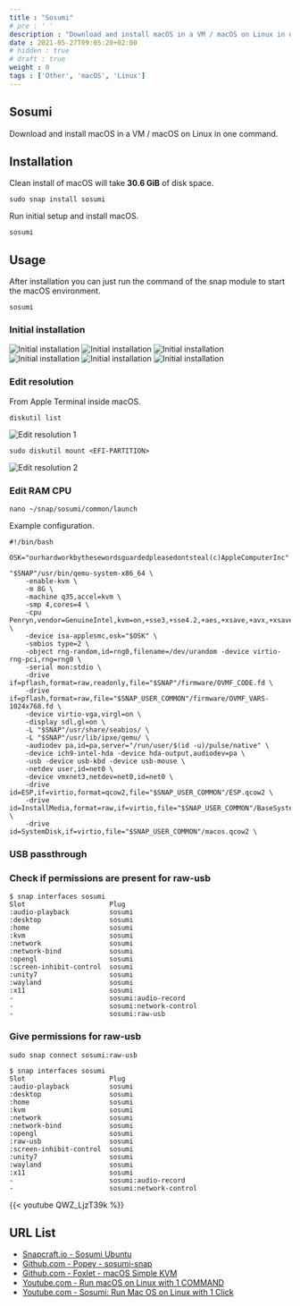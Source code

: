 ```yaml
---
title : "Sosumi"
# pre : ' '
description : "Download and install macOS in a VM / macOS on Linux in one command."
date : 2021-05-27T09:05:20+02:00
# hidden : true
# draft : true
weight : 0
tags : ['Other', 'macOS', 'Linux']
---
```


## Sosumi

Download and install macOS in a VM / macOS on Linux in one command.

## Installation

Clean install of macOS will take **30.6 GiB** of disk space.

```plain
sudo snap install sosumi
```

Run initial setup and install macOS.

```plain
sosumi
```

## Usage

After installation you can just run the command of the snap module to start the macOS environment.

```plain
sosumi
```

### Initial installation

![Initial installation](images/initial-installation-1.png)
![Initial installation](images/initial-installation-2.png)
![Initial installation](images/initial-installation-3.png)
![Initial installation](images/initial-installation-4.png)
![Initial installation](images/initial-installation-5.png)
![Initial installation](images/initial-installation-6.png)

### Edit resolution

From Apple Terminal inside macOS.

```plain
diskutil list
```

![Edit resolution 1](images/edit-resolution-1.png)

```plain
sudo diskutil mount <EFI-PARTITION>
```

![Edit resolution 2](images/edit-resolution-2.png)

### Edit RAM CPU

```plain
nano ~/snap/sosumi/common/launch
```

Example configuration.

```plain
#!/bin/bash

OSK="ourhardworkbythesewordsguardedpleasedontsteal(c)AppleComputerInc"

"$SNAP"/usr/bin/qemu-system-x86_64 \
    -enable-kvm \
    -m 8G \
    -machine q35,accel=kvm \
    -smp 4,cores=4 \
    -cpu Penryn,vendor=GenuineIntel,kvm=on,+sse3,+sse4.2,+aes,+xsave,+avx,+xsaveopt,+xsavec,+xgetbv1,+avx2,+bmi2,+smep,+bmi1,+fma,+movbe,+invtsc \
    -device isa-applesmc,osk="$OSK" \
    -smbios type=2 \
    -object rng-random,id=rng0,filename=/dev/urandom -device virtio-rng-pci,rng=rng0 \
    -serial mon:stdio \
    -drive if=pflash,format=raw,readonly,file="$SNAP"/firmware/OVMF_CODE.fd \
    -drive if=pflash,format=raw,file="$SNAP_USER_COMMON"/firmware/OVMF_VARS-1024x768.fd \
    -device virtio-vga,virgl=on \
    -display sdl,gl=on \
    -L "$SNAP"/usr/share/seabios/ \
    -L "$SNAP"/usr/lib/ipxe/qemu/ \
    -audiodev pa,id=pa,server="/run/user/$(id -u)/pulse/native" \
    -device ich9-intel-hda -device hda-output,audiodev=pa \
    -usb -device usb-kbd -device usb-mouse \
    -netdev user,id=net0 \
    -device vmxnet3,netdev=net0,id=net0 \
    -drive id=ESP,if=virtio,format=qcow2,file="$SNAP_USER_COMMON"/ESP.qcow2 \
    -drive id=InstallMedia,format=raw,if=virtio,file="$SNAP_USER_COMMON"/BaseSystem/BaseSystem.img \
    -drive id=SystemDisk,if=virtio,file="$SNAP_USER_COMMON"/macos.qcow2 \
```

### USB passthrough

### Check if permissions are present for raw-usb

```plain
$ snap interfaces sosumi
Slot                     Plug
:audio-playback          sosumi
:desktop                 sosumi
:home                    sosumi
:kvm                     sosumi
:network                 sosumi
:network-bind            sosumi
:opengl                  sosumi
:screen-inhibit-control  sosumi
:unity7                  sosumi
:wayland                 sosumi
:x11                     sosumi
-                        sosumi:audio-record
-                        sosumi:network-control
-                        sosumi:raw-usb
```

### Give permissions for raw-usb

```plain
sudo snap connect sosumi:raw-usb
```

```plain
$ snap interfaces sosumi          
Slot                     Plug
:audio-playback          sosumi
:desktop                 sosumi
:home                    sosumi
:kvm                     sosumi
:network                 sosumi
:network-bind            sosumi
:opengl                  sosumi
:raw-usb                 sosumi
:screen-inhibit-control  sosumi
:unity7                  sosumi
:wayland                 sosumi
:x11                     sosumi
-                        sosumi:audio-record
-                        sosumi:network-control
```

{{< youtube QWZ_LjzT39k %}}

## URL List

- [Snapcraft.io - Sosumi Ubuntu](https://snapcraft.io/install/sosumi/ubuntu)
- [Github.com - Popey - sosumi-snap](https://github.com/popey/sosumi-snap)
- [Github.com - Foxlet - macOS Simple KVM](https://github.com/foxlet/macOS-Simple-KVM)
- [Youtube.com - Run macOS on Linux with 1 COMMAND](https://www.youtube.com/watch?v=6WgjQpm9VWE)
- [Youtube.com - Sosumi: Run Mac OS on Linux with 1 Click](https://www.youtube.com/watch?v=QWZ_LjzT39k)
